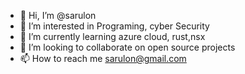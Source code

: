 - 👋 Hi, I’m @sarulon
- 👀 I’m interested in Programing, cyber Security
- 🌱 I’m currently learning azure cloud, rust,nsx
- 💞️ I’m looking to collaborate on open source projects
- 📫 How to reach me sarulon@gmail.com

<!---
sarulon/sarulon is a ✨ special ✨ repository because its `README.md` (this file) appears on your GitHub profile.
You can click the Preview link to take a look at your changes.
--->
